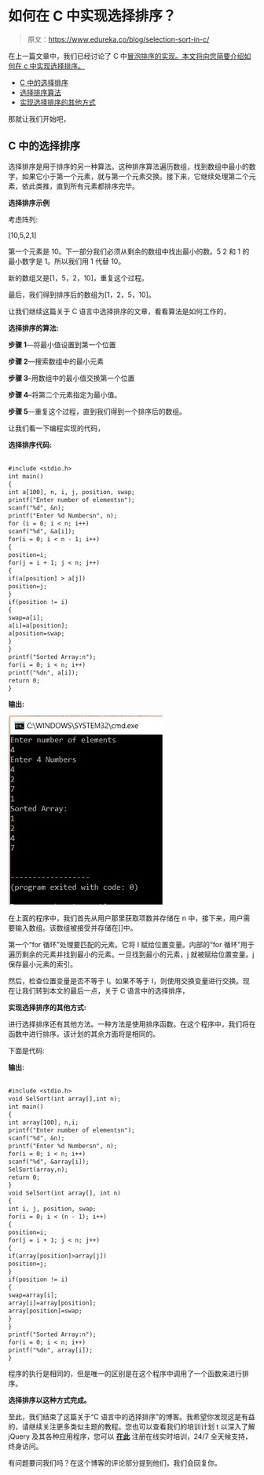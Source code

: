 # 如何在 C 中实现选择排序？

> 原文：<https://www.edureka.co/blog/selection-sort-in-c/>

在上一篇文章中，我们已经讨论了 C 中[冒泡排序的实现。本文将向您简要介绍如何在 c 中实现选择排序。](https://www.edureka.co/blog/bubble-sort-in-c/)

*   [C 中的选择排序](#SelectionSortinC)
*   [选择排序算法](#AlgorithmforSelectionSort)
*   [实现选择排序的其他方式](#OtherwaystoimplementSelectionSort)

那就让我们开始吧，

## **C 中的选择排序**

选择排序是用于排序的另一种算法。这种排序算法遍历数组，找到数组中最小的数字，如果它小于第一个元素，就与第一个元素交换。接下来，它继续处理第二个元素，依此类推，直到所有元素都排序完毕。

**选择排序示例**

考虑阵列:

[10,5,2,1]

第一个元素是 10。下一部分我们必须从剩余的数组中找出最小的数。5 2 和 1 的最小数字是 1。所以我们用 1 代替 10。

新的数组又是[1，5，2，10]，重复这个过程。

最后，我们得到排序后的数组为[1，2，5，10]。

让我们继续这篇关于 C 语言中选择排序的文章，看看算法是如何工作的，

**选择排序的算法:**

**步骤 1**—将最小值设置到第一个位置

**步骤 2**—搜索数组中的最小元素

**步骤 3**–用数组中的最小值交换第一个位置

**步骤 4**–将第二个元素指定为最小值。

**步骤 5**—重复这个过程，直到我们得到一个排序后的数组。

让我们看一下编程实现的代码，

**选择排序代码:**

```

#include <stdio.h>
int main()
{
int a[100], n, i, j, position, swap;
printf("Enter number of elementsn");
scanf("%d", &n);
printf("Enter %d Numbersn", n);
for (i = 0; i < n; i++)
scanf("%d", &a[i]);
for(i = 0; i < n - 1; i++)
{
position=i;
for(j = i + 1; j < n; j++)
{
if(a[position] > a[j])
position=j;
}
if(position != i)
{
swap=a[i];
a[i]=a[position];
a[position=swap;
}
}
printf("Sorted Array:n");
for(i = 0; i < n; i++)
printf("%dn", a[i]);
return 0;
}

```

**输出:**

![Output - Selection Sort In C - Edureka](img/12b95abeb69c8e147c9f5dd865695f89.png)

在上面的程序中，我们首先从用户那里获取项数并存储在 n 中，接下来，用户需要输入数组。该数组被接受并存储在[]中。

第一个“for 循环”处理要匹配的元素。它将 I 赋给位置变量。内部的“for 循环”用于遍历剩余的元素并找到最小的元素。一旦找到最小的元素，j 就被赋给位置变量。j 保存最小元素的索引。

然后，检查位置变量是否不等于 I。如果不等于 I，则使用交换变量进行交换。现在让我们转到本文的最后一点，关于 C 语言中的选择排序，

**实现选择排序的其他方式:**

进行选择排序还有其他方法。一种方法是使用排序函数。在这个程序中，我们将在函数中进行排序。该计划的其余方面将是相同的。

下面是代码:

**输出:**

```

#include <stdio.h>
void SelSort(int array[],int n);
int main()
{
int array[100], n,i;
printf("Enter number of elementsn");
scanf("%d", &n);
printf("Enter %d Numbersn", n);
for(i = 0; i < n; i++)
scanf("%d", &array[i]);
SelSort(array,n);
return 0;
}
void SelSort(int array[], int n)
{
int i, j, position, swap;
for(i = 0; i < (n - 1); i++)
{
position=i;
for(j = i + 1; j < n; j++)
{
if(array[position]>array[j])
position=j;
}
if(position != i)
{
swap=array[i];
array[i]=array[position];
array[position]=swap;
}
}
printf("Sorted Array:n");
for(i = 0; i < n; i++)
printf("%dn", array[i]);
}

```

程序的执行是相同的，但是唯一的区别是在这个程序中调用了一个函数来进行排序。

**选择排序以这种方式完成。**

至此，我们结束了这篇关于“C 语言中的选择排序”的博客。我希望你发现这是有益的，请继续关注更多类似主题的教程。您也可以查看我们的培训计划 t 以深入了解 jQuery 及其各种应用程序，您可以 [**在此**](https://www.edureka.co/masters-program/full-stack-developer-training) 注册在线实时培训，24/7 全天候支持，终身访问。

有问题要问我们吗？在这个博客的评论部分提到他们，我们会回复你。